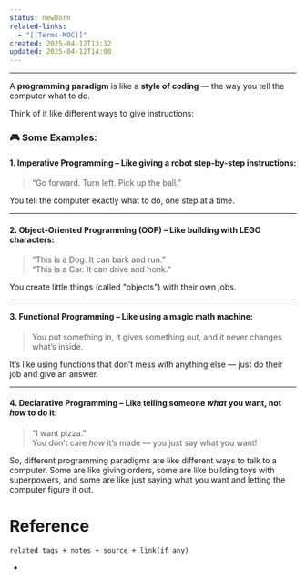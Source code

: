 ```yaml
---
status: newBorn
related-links:
  - "[[Terms-MOC]]"
created: 2025-04-12T13:32
updated: 2025-04-12T14:00
---
```

---

A **programming paradigm** is like a **style of coding** — the way you tell the computer what to do.

Think of it like different ways to give instructions:

### 🎮 Some Examples:

#### 1. **Imperative Programming** – Like giving a robot step-by-step instructions:

> “Go forward. Turn left. Pick up the ball.”

You tell the computer exactly what to do, one step at a time.

---

#### 2. **Object-Oriented Programming (OOP)** – Like building with LEGO characters:

> “This is a Dog. It can bark and run.”  
> “This is a Car. It can drive and honk.”

You create little things (called "objects") with their own jobs.

---

#### 3. **Functional Programming** – Like using a magic math machine:

> You put something in, it gives something out, and it never changes what’s inside.

It’s like using functions that don’t mess with anything else — just do their job and give an answer.

---

#### 4. **Declarative Programming** – Like telling someone _what_ you want, not _how_ to do it:

> “I want pizza.”  
> You don’t care _how_ it’s made — you just say what you want!


So, different programming paradigms are like different ways to talk to a computer. Some are like giving orders, some are like building toys with superpowers, and some are like just saying what you want and letting the computer figure it out.

# Reference
`related tags + notes + source + link(if any)`
 
- 